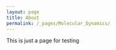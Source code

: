 ```yaml
---
layout: page
title: About
permalink: /_pages/Molecular_Dynamics/
---
```


This is just a page for testing
